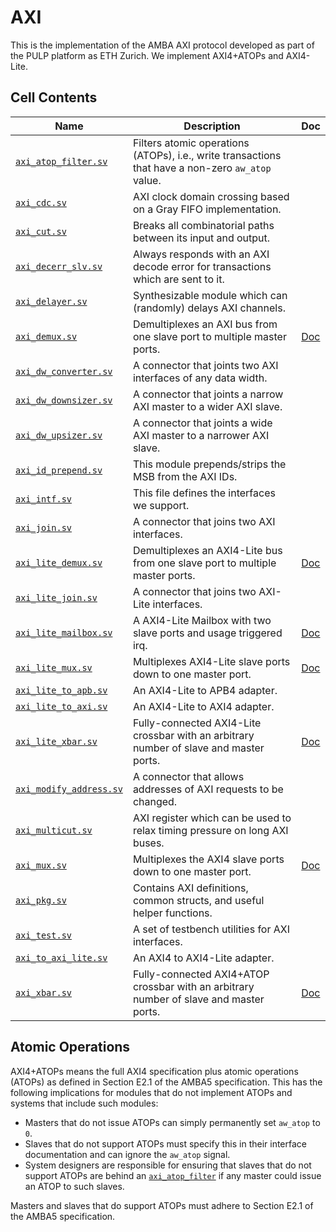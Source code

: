 # AXI

This is the implementation of the AMBA AXI protocol developed as part of the PULP platform as ETH Zurich. We implement AXI4+ATOPs and AXI4-Lite.


## Cell Contents

| Name                                                 | Description                                                                                       | Doc                         |
|------------------------------------------------------|---------------------------------------------------------------------------------------------------|-----------------------------|
| [`axi_atop_filter.sv`](src/axi_atop_filter.sv)       | Filters atomic operations (ATOPs), i.e., write transactions that have a non-zero `aw_atop` value. |                             |
| [`axi_cdc.sv`](src/axi_cdc.sv)                       | AXI clock domain crossing based on a Gray FIFO implementation.                                    |                             |
| [`axi_cut.sv`](src/axi_cut.sv)                       | Breaks all combinatorial paths between its input and output.                                      |                             |
| [`axi_decerr_slv.sv`](src/axi_decerr_slv.sv)         | Always responds with an AXI decode error for transactions which are sent to it.                   |                             |
| [`axi_delayer.sv`](src/axi_delayer.sv)               | Synthesizable module which can (randomly) delays AXI channels.                                    |                             |
| [`axi_demux.sv`](src/axi_demux.sv)                   | Demultiplexes an AXI bus from one slave port to multiple master ports.                            | [Doc](doc/axi_demux.md)     |
| [`axi_dw_converter.sv`](src/axi_dw_converter.sv)     | A connector that joints two AXI interfaces of any data width.                                     |                             |
| [`axi_dw_downsizer.sv`](src/axi_dw_downsizer.sv)     | A connector that joints a narrow AXI master to a wider AXI slave.                                 |                             |
| [`axi_dw_upsizer.sv`](src/axi_dw_upsizer.sv)         | A connector that joints a wide AXI master to a narrower AXI slave.                                |                             |
| [`axi_id_prepend.sv`](src/axi_id_prepend.sv)         | This module prepends/strips the MSB from the AXI IDs.                                             |                             |
| [`axi_intf.sv`](src/axi_intf.sv)                     | This file defines the interfaces we support.                                                      |                             |
| [`axi_join.sv`](src/axi_join.sv)                     | A connector that joins two AXI interfaces.                                                        |                             |
| [`axi_lite_demux.sv`](src/axi_lite_demux.sv)         | Demultiplexes an AXI4-Lite bus from one slave port to multiple master ports.                      | [Doc](doc/axi_lite_demux.md)|
| [`axi_lite_join.sv`](src/axi_lite_join.sv)           | A connector that joins two AXI-Lite interfaces.                                                   |                             |
| [`axi_lite_mailbox.sv`](src/axi_lite_mailbox.sv)     | A AXI4-Lite Mailbox with two slave ports and usage triggered irq.                                 | [Doc](doc/axi_lite_mailbox.md) |
| [`axi_lite_mux.sv`](src/axi_lite_mux.sv)             | Multiplexes AXI4-Lite slave ports down to one master port.                                        | [Doc](doc/axi_lite_mux.md)  |
| [`axi_lite_to_apb.sv`](src/axi_lite_to_apb.sv)       | An AXI4-Lite to APB4 adapter.                                                                     |                             |
| [`axi_lite_to_axi.sv`](src/axi_lite_to_axi.sv)       | An AXI4-Lite to AXI4 adapter.                                                                     |                             |
| [`axi_lite_xbar.sv`](src/axi_lite_xbar.sv)           | Fully-connected AXI4-Lite crossbar with an arbitrary number of slave and master ports.            | [Doc](doc/axi_lite_xbar.md) |
| [`axi_modify_address.sv`](src/axi_modify_address.sv) | A connector that allows addresses of AXI requests to be changed.                                  |                             |
| [`axi_multicut.sv`](src/axi_multicut.sv)             | AXI register which can be used to relax timing pressure on long AXI buses.                       |                             |
| [`axi_mux.sv`](src/axi_mux.sv)                       | Multiplexes the AXI4 slave ports down to one master port.                                         | [Doc](doc/axi_mux.md)       |
| [`axi_pkg.sv`](src/axi_pkg.sv)                       | Contains AXI definitions, common structs, and useful helper functions.                            |                             |
| [`axi_test.sv`](src/axi_test.sv)                     | A set of testbench utilities for AXI interfaces.                                                  |                             |
| [`axi_to_axi_lite.sv`](src/axi_to_axi_lite.sv)       | An AXI4 to AXI4-Lite adapter.                                                                     |                             |
| [`axi_xbar.sv`](src/axi_xbar.sv)                     | Fully-connected AXI4+ATOP crossbar with an arbitrary number of slave and master ports.            | [Doc](doc/axi_xbar.md)      |

## Atomic Operations

AXI4+ATOPs means the full AXI4 specification plus atomic operations (ATOPs) as defined in Section E2.1 of the AMBA5 specification. This has the following implications for modules that do not implement ATOPs and systems that include such modules:

- Masters that do not issue ATOPs can simply permanently set `aw_atop` to `0`.
- Slaves that do not support ATOPs must specify this in their interface documentation and can ignore the `aw_atop` signal.
- System designers are responsible for ensuring that slaves that do not support ATOPs are behind an [`axi_atop_filter`](src/axi_atop_filter.sv) if any master could issue an ATOP to such slaves.

Masters and slaves that do support ATOPs must adhere to Section E2.1 of the AMBA5 specification.
